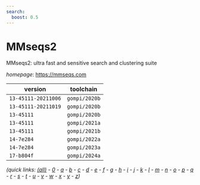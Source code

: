 ```yaml
---
search:
  boost: 0.5
---
```

# MMseqs2

MMseqs2: ultra fast and sensitive search and clustering suite

*homepage*: <https://mmseqs.com>

version | toolchain
--------|----------
``13-45111-20211006`` | ``gompi/2020b``
``13-45111-20211019`` | ``gompi/2020b``
``13-45111`` | ``gompi/2020b``
``13-45111`` | ``gompi/2021a``
``13-45111`` | ``gompi/2021b``
``14-7e284`` | ``gompi/2022a``
``14-7e284`` | ``gompi/2023a``
``17-b804f`` | ``gompi/2024a``


*(quick links: [(all)](../index.md) - [0](../0/index.md) - [a](../a/index.md) - [b](../b/index.md) - [c](../c/index.md) - [d](../d/index.md) - [e](../e/index.md) - [f](../f/index.md) - [g](../g/index.md) - [h](../h/index.md) - [i](../i/index.md) - [j](../j/index.md) - [k](../k/index.md) - [l](../l/index.md) - [m](../m/index.md) - [n](../n/index.md) - [o](../o/index.md) - [p](../p/index.md) - [q](../q/index.md) - [r](../r/index.md) - [s](../s/index.md) - [t](../t/index.md) - [u](../u/index.md) - [v](../v/index.md) - [w](../w/index.md) - [x](../x/index.md) - [y](../y/index.md) - [z](../z/index.md))*

